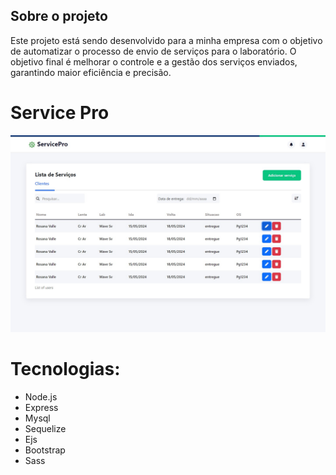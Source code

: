 ## Sobre o projeto

Este projeto está sendo desenvolvido para a minha empresa com o objetivo de automatizar o processo de envio de serviços para o laboratório. O objetivo final é melhorar o controle e a gestão dos serviços enviados, garantindo maior eficiência e precisão.

<h1>Service Pro</h1>

<img src="./front-end/src/assets/img/banner.jpeg" alt="" >

<h1>Tecnologias:</h1>

  <ul>
               <li>Node.js</li>
               <li>Express</li>
               <li>Mysql</li>  
               <li>Sequelize</li>
               <li>Ejs</li>
               <li>Bootstrap</li>
               <li>Sass</li>
  </ul>
